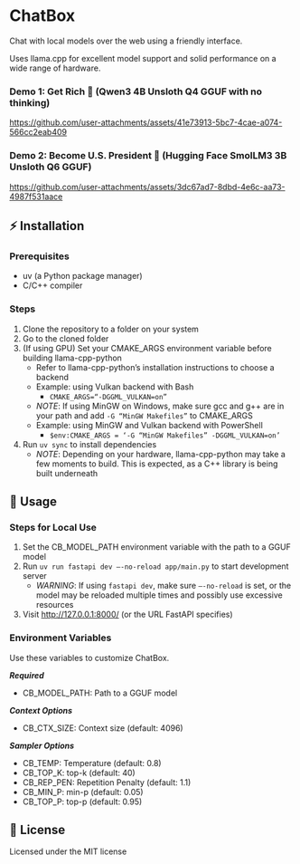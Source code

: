 # ChatBox
Chat with local models over the web using a friendly interface.

Uses llama.cpp for excellent model support and solid performance on a wide range of hardware.

### Demo 1: Get Rich 💸 (Qwen3 4B Unsloth Q4 GGUF with no thinking)
https://github.com/user-attachments/assets/41e73913-5bc7-4cae-a074-566cc2eab409

### Demo 2: Become U.S. President 🗽 (Hugging Face SmolLM3 3B Unsloth Q6 GGUF)
https://github.com/user-attachments/assets/3dc67ad7-8dbd-4e6c-aa73-4987f531aace
## ⚡ Installation
### Prerequisites
- uv (a Python package manager)
- C/C++ compiler
### Steps
1. Clone the repository to a folder on your system
2. Go to the cloned folder
3. (If using GPU) Set your CMAKE_ARGS environment variable before building llama-cpp-python
	- Refer to llama-cpp-python’s installation instructions to choose a backend
	- Example: using Vulkan backend with Bash
		- `CMAKE_ARGS=“-DGGML_VULKAN=on”`
	- *NOTE*: If using MinGW on Windows, make sure gcc and g++ are in your path and add `-G “MinGW Makefiles”` to CMAKE_ARGS
	- Example: using MinGW and Vulkan backend with PowerShell
		- `$env:CMAKE_ARGS = ‘-G “MinGW Makefiles” -DGGML_VULKAN=on’`
4. Run `uv sync` to install dependencies
	- *NOTE*: Depending on your hardware,  llama-cpp-python may take a few moments to build. This is expected, as a C++ library is being built underneath 
## 🚀 Usage
### Steps for Local Use
1. Set the CB_MODEL_PATH environment variable with the path to a GGUF model
2. Run `uv run fastapi dev —-no-reload app/main.py` to start development server
	- *WARNING*: If using `fastapi dev`, make sure `—-no-reload` is set, or the model may be reloaded multiple times and possibly use excessive resources
3. Visit http://127.0.0.1:8000/ (or the URL FastAPI specifies)
### Environment Variables
Use these variables to customize ChatBox.

***Required***
- CB_MODEL_PATH: Path to a GGUF model

***Context Options***
- CB_CTX_SIZE: Context size (default: 4096)

***Sampler Options***
- CB_TEMP: Temperature (default: 0.8)
- CB_TOP_K: top-k (default: 40)
- CB_REP_PEN: Repetition Penalty (default: 1.1)
- CB_MIN_P: min-p (default: 0.05)
- CB_TOP_P: top-p (default: 0.95)
## 📎 License
Licensed under the MIT license
